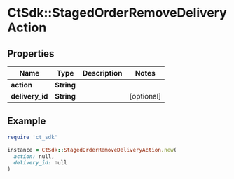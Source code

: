 # CtSdk::StagedOrderRemoveDeliveryAction

## Properties

| Name | Type | Description | Notes |
| ---- | ---- | ----------- | ----- |
| **action** | **String** |  |  |
| **delivery_id** | **String** |  | [optional] |

## Example

```ruby
require 'ct_sdk'

instance = CtSdk::StagedOrderRemoveDeliveryAction.new(
  action: null,
  delivery_id: null
)
```


